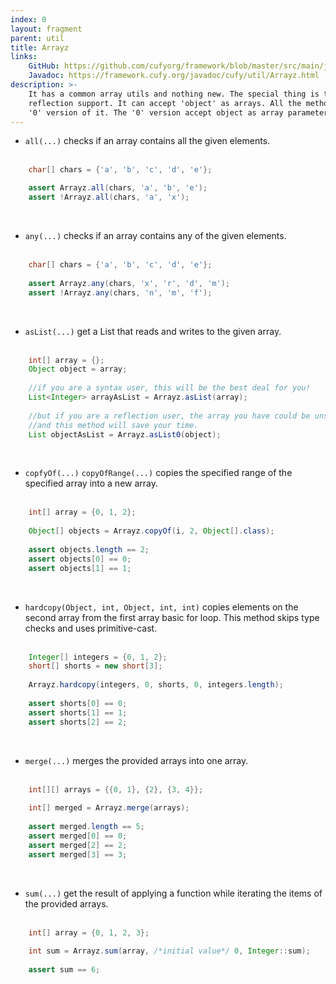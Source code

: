 ```yaml
---
index: 0
layout: fragment
parent: util
title: Arrayz
links:
    GitHub: https://github.com/cufyorg/framework/blob/master/src/main/java/cufy/util/Arrayz.java
    Javadoc: https://framework.cufy.org/javadoc/cufy/util/Arrayz.html
description: >-
    It has a common array utils and nothing new. The special thing is the
    reflection support. It can accept 'object' as arrays. All the methods have 
    '0' version of it. The '0' version accept object as array parameter.
---
```


- `all(...)` checks if an array contains all the given elements.
<br><br>
```java 
    char[] chars = {'a', 'b', 'c', 'd', 'e'};

    assert Arrayz.all(chars, 'a', 'b', 'e');
    assert !Arrayz.all(chars, 'a', 'x');
```
<br>

- `any(...)` checks if an array contains any of the given elements.
<br><br>
```java 
    char[] chars = {'a', 'b', 'c', 'd', 'e'};
    
    assert Arrayz.any(chars, 'x', 'r', 'd', 'm');
    assert !Arrayz.any(chars, 'n', 'm', 'f');
```
<br>

- `asList(...)` get a List that reads and writes to the given array.
<br><br>
```java 
    int[] array = {};
    Object object = array;
    
    //if you are a syntax user, this will be the best deal for you!
    List<Integer> arrayAsList = Arrayz.asList(array);
    
    //but if you are a reflection user, the array you have could be unsigned
    //and this method will save your time. 
    List objectAsList = Arrayz.asList0(object);
```
<br>

- `copfyOf(...)` `copyOfRange(...)` copies the specified range of the specified array into a new array.
<br><br>
```java 
    int[] array = {0, 1, 2};
    
    Object[] objects = Arrayz.copyOf(i, 2, Object[].class);
    
    assert objects.length == 2;
    assert objects[0] == 0;
    assert objects[1] == 1;
```
<br>

- `hardcopy(Object, int, Object, int, int)` copies elements on the second array from the first array
basic for loop. This method skips type checks and uses primitive-cast.
<br><br>
```java 
    Integer[] integers = {0, 1, 2};
    short[] shorts = new short[3];
    
    Arrayz.hardcopy(integers, 0, shorts, 0, integers.length);
    
    assert shorts[0] == 0;
    assert shorts[1] == 1;
    assert shorts[2] == 2;
```
<br>

- `merge(...)` merges the provided arrays into one array.
<br><br>
```java 
    int[][] arrays = {{0, 1}, {2}, {3, 4}};
    
    int[] merged = Arrayz.merge(arrays);
    
    assert merged.length == 5;
    assert merged[0] == 0;
    assert merged[2] == 2;
    assert merged[3] == 3;
```
<br>

- `sum(...)` get the result of applying a function while iterating the items of the provided arrays.
<br><br>
```java 
    int[] array = {0, 1, 2, 3};
    
    int sum = Arrayz.sum(array, /*initial value*/ 0, Integer::sum);
    
    assert sum == 6;
```